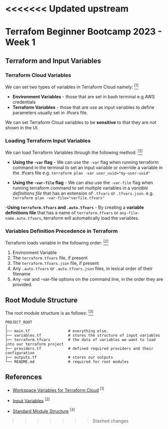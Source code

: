 <<<<<<< Updated upstream
=======
# Terrafom Beginner Bootcamp 2023 - Week 1

## Terraform and Input Variables

### Terraform Cloud Variables
We can set two types of variables in Terraform Cloud namely: [<sup>[1]</sup>](#references)

- **Environment Variables** - those that are set in bash terminal e.g AWS credentials
- **Terraform Variables** - those that are use as input variables to define parameters usually set in .tfvars file.

We can set Terraform Cloud variables to be __sensitive__ to that they are not shown in the UI.

### Loading Terraform Input Variables

We can load Terraform Variables through the following method: [<sup>[2]</sup>](#references)

- **Using the `-var` flag** - We can use the `-var` flag when running terraform command in the terminal to set an input variable or override a variable in the .tfvars file e.g. `terraform plan -var user_uuid="my-user-uuid"`

- **Using the `-var-file` flag** - We can also use the `-var-file` flag when running terraform command to set multiple variables in a _variable definitions file_ that has an extension of `.tfvars` or `.tfvars.json`. e.g. `terraform plan -var-file="varfile.tfvars"`

-**Using `terraform.tfvars` and `.auto.tfvars`** - By creating a __variable definitions file__ that has a name of `terraform.tfvars` or `any-file-name.auto.tfvars`, terraform will automatically load the variables.

### Variables Definition Precedence in Terraform

Terraform loads variable in the following order: [<sup>[2]</sup>](#references)

1. Environment Variable
2. The `terraform.tfvars` file, if present
3. The `terraform.tfvars.json` file, if present
4. Any `.auto.tfvars` or `.auto.tfvars.json` files, in lexical order of their filename
5. Any -var and -var-file options on the command line, in the order they are provided.

## Root Module Structure

The root module structure is as follows: [<sup>[3]</sup>](#references)
```
PROJECT_ROOT
│
├── main.tf                 # everything else.
├── variables.tf            # stores the structure of input variables
├── terraform.tfvars        # the data of variables we want to load into our terraform project
├── providers.tf            # defined required providers and their configuration
├── outputs.tf              # stores our outputs
└── README.md               # required for root modules
```



## References

- [Workspace Variables for Terraform Cloud](https://developer.hashicorp.com/terraform/cloud-docs/workspaces/variables#variables) <sup>[1]</sup>

- [Input Variables](https://developer.hashicorp.com/terraform/language/values/variables) <sup>[2]</sup>

- [Standard Module Structure](https://developer.hashicorp.com/terraform/language/modules/develop/structure) <sup>[3]</sup>

>>>>>>> Stashed changes

